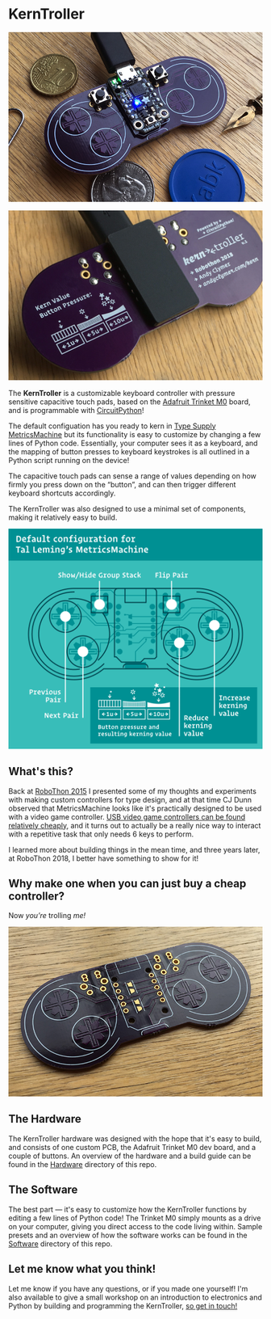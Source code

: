 # KernTroller

![Kerntroller Front](/images/KernTroller-Front.jpg)

![Kerntroller Back](/images/KernTroller-Back.jpg)

The **KernTroller** is a customizable keyboard controller with pressure sensitive capacitive touch pads, based on the [Adafruit Trinket M0](https://www.adafruit.com/product/3500) board, and is programmable with [CircuitPython](https://circuitpython.readthedocs.io/en/2.x/)!

The default configuation has you ready to kern in [Type Supply MetricsMachine](http://tools.typesupply.com/) but its functionality is easy to customize by changing a few lines of Python code. Essentially, your computer sees it as a keyboard, and the mapping of button presses to keyboard keystrokes is all outlined in a Python script running on the device!

The capacitive touch pads can sense a range of values depending on how firmly you press down on the “button”, and can then trigger different keyboard shortcuts accordingly.

The KernTroller was also designed to use a minimal set of components, making it relatively easy to build.

![Default button setup](/images/MMLayout.gif)


## What's this?

Back at [RoboThon 2015](https://vimeo.com/album/3329572) I presented some of my thoughts and experiments with making custom controllers for type design, and at that time CJ Dunn observed that MetricsMachine looks like it's practically designed to be used with a video game controller. [USB video game controllers can be found relatively cheaply](https://www.google.com/search?q=usb+super+nintendo+controller), and it turns out to actually be a really nice way to interact with a repetitive task that only needs 6 keys to perform.

I learned more about building things in the mean time, and three years later, at RoboThon 2018, I better have something to show for it!

## Why make one when you can just buy a cheap controller?

Now *you’re* trolling *me!*

![Kerntroller PCB](/images/KernTroller-PCB.jpg)

## The Hardware

The KernTroller hardware was designed with the hope that it's easy to build, and consists of one custom PCB, the Adafruit Trinket M0 dev board, and a couple of buttons. An overview of the hardware and a build guide can be found in the [Hardware](/Hardware) directory of this repo.


## The Software

The best part — it's easy to customize how the KernTroller functions by editing a few lines of Python code! The Trinket M0 simply mounts as a drive on your computer, giving you direct access to the code living within. Sample presets and an overview of how the software works can be found in the [Software](/Software) directory of this repo.

## Let me know what you think!

Let me know if you have any questions, or if you made one yourself! I'm also available to give a small workshop on an introduction to electronics and Python by building and programming the KernTroller, [so get in touch!](http://www.andyclymer.com/)


